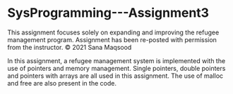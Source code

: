 # SysProgramming---Assignment3
This assignment focuses solely on expanding and improving the refugee management program. Assignment has been re-posted with permission from the instructor. © 2021 Sana Maqsood

In this assignment, a refugee management system is implemented with the use of pointers and memory management. Single pointers, double pointers and pointers with arrays are all used in this assignment. The use of malloc and free are also present in the code.
